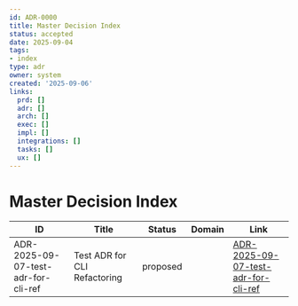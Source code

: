 ```yaml
---
id: ADR-0000
title: Master Decision Index
status: accepted
date: 2025-09-04
tags:
- index
type: adr
owner: system
created: '2025-09-06'
links:
  prd: []
  adr: []
  arch: []
  exec: []
  impl: []
  integrations: []
  tasks: []
  ux: []
---
```


# Master Decision Index

| ID | Title | Status | Domain | Link |
|---|---|---|---|---|
| ADR-2025-09-07-test-adr-for-cli-ref | Test ADR for CLI Refactoring | proposed |  | [ADR-2025-09-07-test-adr-for-cli-ref](ADR-2025-09-07-test-adr-for-cli-ref.md) |